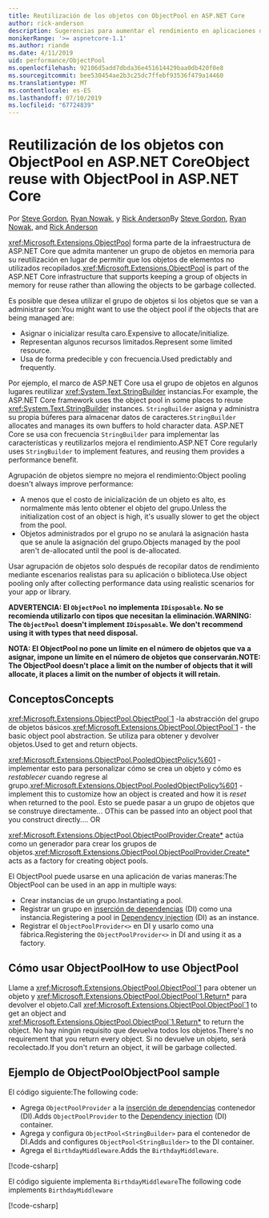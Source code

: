 ```yaml
---
title: Reutilización de los objetos con ObjectPool en ASP.NET Core
author: rick-anderson
description: Sugerencias para aumentar el rendimiento en aplicaciones de ASP.NET Core mediante ObjectPool.
monikerRange: '>= aspnetcore-1.1'
ms.author: riande
ms.date: 4/11/2019
uid: performance/ObjectPool
ms.openlocfilehash: 92106d5add7dbda36e451614429baa0db420f0e8
ms.sourcegitcommit: bee530454ae2b3c25dc7ffebf93536f479a14460
ms.translationtype: MT
ms.contentlocale: es-ES
ms.lasthandoff: 07/10/2019
ms.locfileid: "67724839"
---
```

# <a name="object-reuse-with-objectpool-in-aspnet-core"></a><span data-ttu-id="48056-103">Reutilización de los objetos con ObjectPool en ASP.NET Core</span><span class="sxs-lookup"><span data-stu-id="48056-103">Object reuse with ObjectPool in ASP.NET Core</span></span>

<span data-ttu-id="48056-104">Por [Steve Gordon](https://twitter.com/stevejgordon), [Ryan Nowak](https://github.com/rynowak), y [Rick Anderson](https://twitter.com/RickAndMSFT)</span><span class="sxs-lookup"><span data-stu-id="48056-104">By [Steve Gordon](https://twitter.com/stevejgordon), [Ryan Nowak](https://github.com/rynowak), and [Rick Anderson](https://twitter.com/RickAndMSFT)</span></span>

<span data-ttu-id="48056-105"><xref:Microsoft.Extensions.ObjectPool> forma parte de la infraestructura de ASP.NET Core que admita mantener un grupo de objetos en memoria para su reutilización en lugar de permitir que los objetos de elementos no utilizados recopilados.</span><span class="sxs-lookup"><span data-stu-id="48056-105"><xref:Microsoft.Extensions.ObjectPool> is part of the ASP.NET Core infrastructure that supports keeping a group of objects in memory for reuse rather than allowing the objects to be garbage collected.</span></span>

<span data-ttu-id="48056-106">Es posible que desea utilizar el grupo de objetos si los objetos que se van a administrar son:</span><span class="sxs-lookup"><span data-stu-id="48056-106">You might want to use the object pool if the objects that are being managed are:</span></span>

- <span data-ttu-id="48056-107">Asignar o inicializar resulta caro.</span><span class="sxs-lookup"><span data-stu-id="48056-107">Expensive to allocate/initialize.</span></span>
- <span data-ttu-id="48056-108">Representan algunos recursos limitados.</span><span class="sxs-lookup"><span data-stu-id="48056-108">Represent some limited resource.</span></span>
- <span data-ttu-id="48056-109">Usa de forma predecible y con frecuencia.</span><span class="sxs-lookup"><span data-stu-id="48056-109">Used predictably and frequently.</span></span>

<span data-ttu-id="48056-110">Por ejemplo, el marco de ASP.NET Core usa el grupo de objetos en algunos lugares reutilizar <xref:System.Text.StringBuilder> instancias.</span><span class="sxs-lookup"><span data-stu-id="48056-110">For example, the ASP.NET Core framework uses the object pool in some places to reuse <xref:System.Text.StringBuilder> instances.</span></span> <span data-ttu-id="48056-111">`StringBuilder` asigna y administra su propia búferes para almacenar datos de caracteres.</span><span class="sxs-lookup"><span data-stu-id="48056-111">`StringBuilder` allocates and manages its own buffers to hold character data.</span></span> <span data-ttu-id="48056-112">ASP.NET Core se usa con frecuencia `StringBuilder` para implementar las características y reutilizarlos mejora el rendimiento.</span><span class="sxs-lookup"><span data-stu-id="48056-112">ASP.NET Core regularly uses `StringBuilder` to implement features, and reusing them provides a performance benefit.</span></span>

<span data-ttu-id="48056-113">Agrupación de objetos siempre no mejora el rendimiento:</span><span class="sxs-lookup"><span data-stu-id="48056-113">Object pooling doesn't always improve performance:</span></span>

- <span data-ttu-id="48056-114">A menos que el costo de inicialización de un objeto es alto, es normalmente más lento obtener el objeto del grupo.</span><span class="sxs-lookup"><span data-stu-id="48056-114">Unless the initialization cost of an object is high, it's usually slower to get the object from the pool.</span></span>
- <span data-ttu-id="48056-115">Objetos administrados por el grupo no se anulará la asignación hasta que se anule la asignación del grupo.</span><span class="sxs-lookup"><span data-stu-id="48056-115">Objects managed by the pool aren't de-allocated until the pool is de-allocated.</span></span>

<span data-ttu-id="48056-116">Usar agrupación de objetos solo después de recopilar datos de rendimiento mediante escenarios realistas para su aplicación o biblioteca.</span><span class="sxs-lookup"><span data-stu-id="48056-116">Use object pooling only after collecting performance data using realistic scenarios for your app or library.</span></span>

<span data-ttu-id="48056-117">**ADVERTENCIA: El `ObjectPool` no implementa `IDisposable`. No se recomienda utilizarlo con tipos que necesitan la eliminación.**</span><span class="sxs-lookup"><span data-stu-id="48056-117">**WARNING: The `ObjectPool` doesn't implement `IDisposable`. We don't recommend using it with types that need disposal.**</span></span>

<span data-ttu-id="48056-118">**NOTA: El ObjectPool no pone un límite en el número de objetos que va a asignar, impone un límite en el número de objetos que conservarán.**</span><span class="sxs-lookup"><span data-stu-id="48056-118">**NOTE: The ObjectPool doesn't place a limit on the number of objects that it will allocate, it places a limit on the number of objects it will retain.**</span></span>

## <a name="concepts"></a><span data-ttu-id="48056-119">Conceptos</span><span class="sxs-lookup"><span data-stu-id="48056-119">Concepts</span></span>

<span data-ttu-id="48056-120"><xref:Microsoft.Extensions.ObjectPool.ObjectPool`1> -la abstracción del grupo de objetos básicos.</span><span class="sxs-lookup"><span data-stu-id="48056-120"><xref:Microsoft.Extensions.ObjectPool.ObjectPool`1> - the basic object pool abstraction.</span></span> <span data-ttu-id="48056-121">Se utiliza para obtener y devolver objetos.</span><span class="sxs-lookup"><span data-stu-id="48056-121">Used to get and return objects.</span></span>

<span data-ttu-id="48056-122"><xref:Microsoft.Extensions.ObjectPool.PooledObjectPolicy%601> -implementar esto para personalizar cómo se crea un objeto y cómo es *restablecer* cuando regrese al grupo.</span><span class="sxs-lookup"><span data-stu-id="48056-122"><xref:Microsoft.Extensions.ObjectPool.PooledObjectPolicy%601> - implement this to customize how an object is created and how it is *reset* when returned to the pool.</span></span> <span data-ttu-id="48056-123">Esto se puede pasar a un grupo de objetos que se construye directamente... O</span><span class="sxs-lookup"><span data-stu-id="48056-123">This can be passed into an object pool that you construct directly.... OR</span></span>

<span data-ttu-id="48056-124"><xref:Microsoft.Extensions.ObjectPool.ObjectPoolProvider.Create*> actúa como un generador para crear los grupos de objetos.</span><span class="sxs-lookup"><span data-stu-id="48056-124"><xref:Microsoft.Extensions.ObjectPool.ObjectPoolProvider.Create*> acts as a factory for creating object pools.</span></span>
<!-- REview, there is no ObjectPoolProvider<T> -->

<span data-ttu-id="48056-125">El ObjectPool puede usarse en una aplicación de varias maneras:</span><span class="sxs-lookup"><span data-stu-id="48056-125">The ObjectPool can be used in an app in multiple ways:</span></span>

* <span data-ttu-id="48056-126">Crear instancias de un grupo.</span><span class="sxs-lookup"><span data-stu-id="48056-126">Instantiating a pool.</span></span>
* <span data-ttu-id="48056-127">Registrar un grupo en [inserción de dependencias](xref:fundamentals/dependency-injection) (DI) como una instancia.</span><span class="sxs-lookup"><span data-stu-id="48056-127">Registering a pool in [Dependency injection](xref:fundamentals/dependency-injection) (DI) as an instance.</span></span>
* <span data-ttu-id="48056-128">Registrar el `ObjectPoolProvider<>` en DI y usarlo como una fábrica.</span><span class="sxs-lookup"><span data-stu-id="48056-128">Registering the `ObjectPoolProvider<>` in DI and using it as a factory.</span></span>

## <a name="how-to-use-objectpool"></a><span data-ttu-id="48056-129">Cómo usar ObjectPool</span><span class="sxs-lookup"><span data-stu-id="48056-129">How to use ObjectPool</span></span>

<span data-ttu-id="48056-130">Llame a <xref:Microsoft.Extensions.ObjectPool.ObjectPool`1> para obtener un objeto y <xref:Microsoft.Extensions.ObjectPool.ObjectPool`1.Return*> para devolver el objeto.</span><span class="sxs-lookup"><span data-stu-id="48056-130">Call <xref:Microsoft.Extensions.ObjectPool.ObjectPool`1> to get an object and <xref:Microsoft.Extensions.ObjectPool.ObjectPool`1.Return*> to return the object.</span></span>  <span data-ttu-id="48056-131">No hay ningún requisito que devuelva todos los objetos.</span><span class="sxs-lookup"><span data-stu-id="48056-131">There's no requirement that you return every object.</span></span> <span data-ttu-id="48056-132">Si no devuelve un objeto, será recolectado.</span><span class="sxs-lookup"><span data-stu-id="48056-132">If you don't return an object, it will be garbage collected.</span></span>

## <a name="objectpool-sample"></a><span data-ttu-id="48056-133">Ejemplo de ObjectPool</span><span class="sxs-lookup"><span data-stu-id="48056-133">ObjectPool sample</span></span>

<span data-ttu-id="48056-134">El código siguiente:</span><span class="sxs-lookup"><span data-stu-id="48056-134">The following code:</span></span>

* <span data-ttu-id="48056-135">Agrega `ObjectPoolProvider` a la [inserción de dependencias](xref:fundamentals/dependency-injection) contenedor (DI).</span><span class="sxs-lookup"><span data-stu-id="48056-135">Adds `ObjectPoolProvider` to the [Dependency injection](xref:fundamentals/dependency-injection) (DI) container.</span></span>
* <span data-ttu-id="48056-136">Agrega y configura `ObjectPool<StringBuilder>` para el contenedor de DI.</span><span class="sxs-lookup"><span data-stu-id="48056-136">Adds and configures `ObjectPool<StringBuilder>` to the DI container.</span></span>
* <span data-ttu-id="48056-137">Agrega el `BirthdayMiddleware`.</span><span class="sxs-lookup"><span data-stu-id="48056-137">Adds the `BirthdayMiddleware`.</span></span>

[!code-csharp[](ObjectPool/ObjectPoolSample/Startup.cs?name=snippet)]

<span data-ttu-id="48056-138">El código siguiente implementa `BirthdayMiddleware`</span><span class="sxs-lookup"><span data-stu-id="48056-138">The following code implements `BirthdayMiddleware`</span></span>

[!code-csharp[](ObjectPool/ObjectPoolSample/BirthdayMiddleware.cs?name=snippet)]

